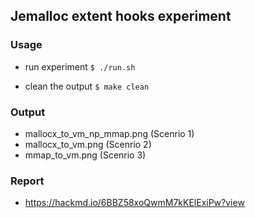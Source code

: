 ## Jemalloc extent hooks experiment

### Usage
- run experiment
`$ ./run.sh`

- clean the output
`$ make clean`

### Output
- mallocx_to_vm_np_mmap.png (Scenrio 1)
- mallocx_to_vm.png (Scenrio 2)
- mmap_to_vm.png (Scenrio 3)


### Report 
- https://hackmd.io/6BBZ58xoQwmM7kKElExiPw?view
